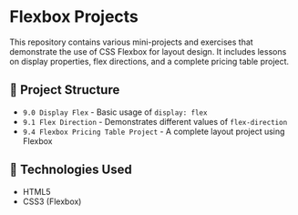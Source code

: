 # Flexbox Projects

This repository contains various mini-projects and exercises that demonstrate the use of CSS Flexbox for layout design. It includes lessons on display properties, flex directions, and a complete pricing table project.

## 📁 Project Structure

- `9.0 Display Flex` - Basic usage of `display: flex`
- `9.1 Flex Direction` - Demonstrates different values of `flex-direction`
- `9.4 Flexbox Pricing Table Project` - A complete layout project using Flexbox

## 🧰 Technologies Used

- HTML5
- CSS3 (Flexbox)
